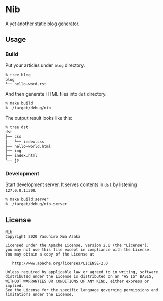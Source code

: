 # Nib

A yet another static blog generator.

## Usage

### Build

Put your articles under `blog` directory.

```zsh
% tree blog
blog
└── hello-word.rst
```

And then generate HTML files into `dst` directory.

```zsh
% make build
% ./target/debug/nib
```

The output result looks like this:

```zsh
% tree dst
dst
├── css
│   └── index.css
├── hello-world.html
├── img
├── index.html
└── js
```

### Development

Start development server. It serves contents in `dst` by listening
`127.0.0.1:300`.

```zsh
% make build:server
% ./target/debug/nib-server
```


## License

```text
Nib
Copyright 2020 Yasuhiro Яша Asaka

Licensed under the Apache License, Version 2.0 (the "License");
you may not use this file except in compliance with the License.
You may obtain a copy of the License at

   http://www.apache.org/licenses/LICENSE-2.0

Unless required by applicable law or agreed to in writing, software
distributed under the License is distributed on an "AS IS" BASIS,
WITHOUT WARRANTIES OR CONDITIONS OF ANY KIND, either express or implied.
See the License for the specific language governing permissions and
limitations under the License.
```
